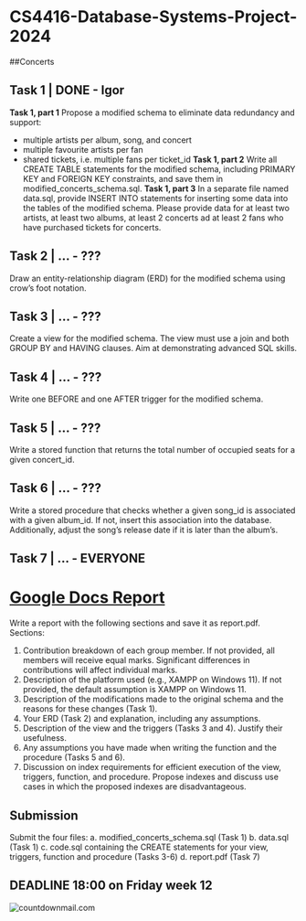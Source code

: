# CS4416-Database-Systems-Project-2024
##Concerts

## Task 1 | DONE - Igor
**Task 1, part 1**
Propose a modified schema to eliminate data redundancy and support: 
- multiple artists per album, song, and concert 
- multiple favourite artists per fan 
- shared tickets, i.e. multiple fans per ticket_id
**Task 1, part 2**
Write all CREATE TABLE statements for the modified schema, including PRIMARY KEY and 
FOREIGN KEY constraints, and save them in modified_concerts_schema.sql.
**Task 1, part 3**
In a separate file named data.sql, provide INSERT INTO statements for inserting some data into 
the tables of the modified schema. Please provide data for at least two artists, at least two 
albums, at least 2 concerts ad at least 2 fans who have purchased tickets for concerts.


## Task 2 | ... - ???
Draw an entity-relationship diagram (ERD) for the modified schema using crow’s foot notation.

## Task 3 | ... - ???
Create a view for the modified schema. The view must use a join and both GROUP BY and 
HAVING clauses. Aim at demonstrating advanced SQL skills. 

## Task 4 | ... - ???
Write one BEFORE and one AFTER trigger for the modified schema.

## Task 5 | ... - ???
Write a stored function that returns the total number of occupied seats for a given concert_id. 

## Task 6 | ... - ???
Write a stored procedure that checks whether a given song_id is associated with a given 
album_id. If not, insert this association into the database. Additionally, adjust the song’s release 
date if it is later than the album’s.

## Task 7 | ... - EVERYONE
#  [Google Docs Report]([https://pages.github.com/](https://docs.google.com/document/d/1QgfWoZlhya0yBCpckxbMk_S3UjvtNyetlc9o-hZ9ANs/edit?usp=sharing))
Write a report with the following sections and save it as report.pdf.  
Sections: 
1. Contribution breakdown of each group member. If not provided, all members will 
receive equal marks. Significant differences in contributions will affect individual 
marks.  
2. Description of the platform used (e.g., XAMPP on Windows 11). If not provided, the 
default assumption is XAMPP on Windows 11. 
3. Description of the modifications made to the original schema and the reasons for 
these changes (Task 1). 
4. Your ERD (Task 2) and explanation, including any assumptions. 
5. Description of the view and the triggers (Tasks 3 and 4). Justify their usefulness. 
6. Any assumptions you have made when writing the function and the procedure 
(Tasks 5 and 6). 
7. Discussion on index requirements for efficient execution of the view, triggers, 
function, and procedure. Propose indexes and discuss use cases in which the 
proposed indexes are disadvantageous.

## Submission 
Submit the four files: 
a. modified_concerts_schema.sql (Task 1) 
b. data.sql (Task 1) 
c. code.sql containing the CREATE statements for your view, triggers, function and procedure 
(Tasks 3-6) 
d. report.pdf (Task 7) 

 ## DEADLINE 18:00 on Friday week 12
<img src="https://i.countdownmail.com/3p1e6t.gif" border="0" alt="countdownmail.com"/>
